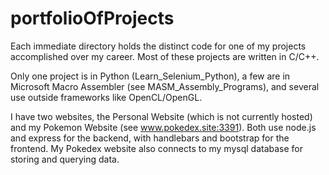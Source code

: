 # portfolioOfProjects
Each immediate directory holds the distinct code for one of my projects accomplished over my career. Most of these projects are written in C/C++. 

Only one project is in Python (Learn_Selenium_Python), a few are in Microsoft Macro Assembler (see MASM_Assembly_Programs), and several use outside frameworks like OpenCL/OpenGL. 

I have two websites, the Personal Website (which is not currently hosted) and my Pokemon Website (see www.pokedex.site:3391). Both use node.js and express for the backend, with handlebars and bootstrap for the frontend. My Pokedex website also connects to my mysql database for storing and querying data.

